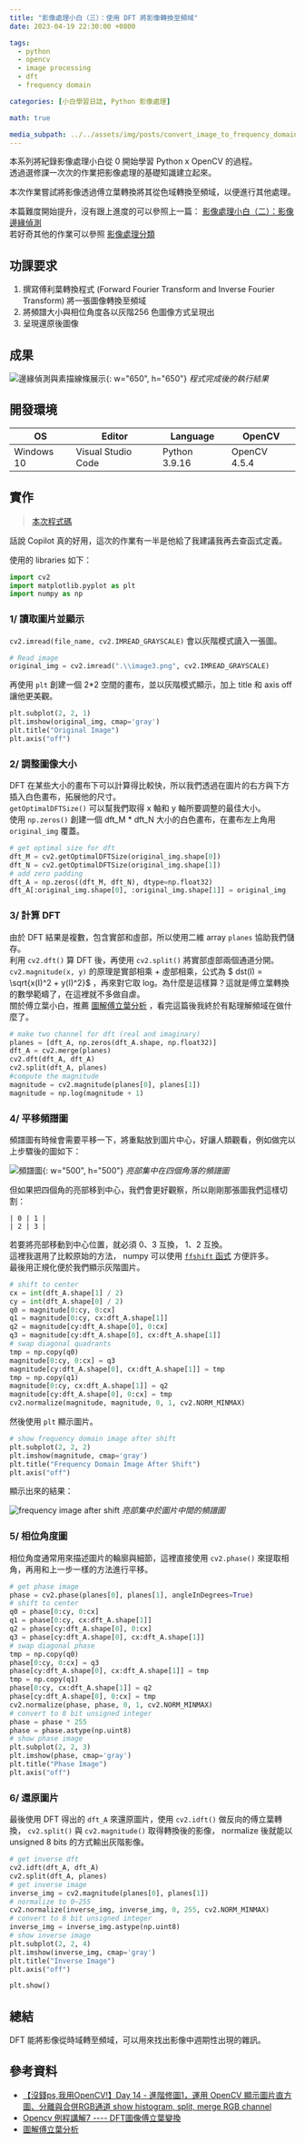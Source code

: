 ```yaml
---
title: "影像處理小白（三）：使用 DFT 將影像轉換至頻域"
date: 2023-04-19 22:30:00 +0800

tags: 
  - python
  - opencv
  - image processing
  - dft
  - frequency domain

categories: [小白學習日誌, Python 影像處理]

math: true

media_subpath: ../../assets/img/posts/convert_image_to_frequency_domain
---
```


本系列將紀錄影像處理小白從 0 開始學習 Python x OpenCV 的過程。  
透過選修課一次次的作業把影像處理的基礎知識建立起來。  

本次作業嘗試將影像透過傅立葉轉換將其從色域轉換至頻域，以便進行其他處理。  

本篇難度開始提升，沒有跟上進度的可以參照上一篇： [影像處理小白（二）：影像邊緣偵測](/posts/image-edge-detection/)  
若好奇其他的作業可以參照 [影像處理分類](/categories/影像處理/)

## 功課要求

1. 撰寫傅利葉轉換程式 (Forward Fourier Transform and Inverse Fourier Transform) 將一張圖像轉換至頻域
2. 將頻譜大小與相位角度各以灰階256 色圖像方式呈現出
3. 呈現還原後圖像

## 成果
![邊緣偵測與素描線條展示](https://github.com/titaliu1224/Image-Processing/blob/main/assignment3/result.png?raw=true){: w="650", h="650"}
_程式完成後的執行結果_

## 開發環境

| OS         | Editor             | Language      | OpenCV       |
|------------|--------------------|---------------|--------------|
| Windows 10 | Visual Studio Code | Python 3.9.16 | OpenCV 4.5.4 |

## 實作
> [本次程式碼](https://github.com/titaliu1224/Image-Processing/blob/main/assignment3/main.py)

話說 Copilot 真的好用，這次的作業有一半是他給了我建議我再去查函式定義。

使用的 libraries 如下：

```py
import cv2
import matplotlib.pyplot as plt
import numpy as np
```

### 1/ 讀取圖片並顯示

`cv2.imread(file_name, cv2.IMREAD_GRAYSCALE)` 會以灰階模式讀入一張圖。

```py
# Read image
original_img = cv2.imread(".\\image3.png", cv2.IMREAD_GRAYSCALE)
```

再使用 `plt` 創建一個 2*2 空間的畫布，並以灰階模式顯示，加上 title 和 axis off 讓他更美觀。

```py
plt.subplot(2, 2, 1)
plt.imshow(original_img, cmap='gray')
plt.title("Original Image")
plt.axis("off")
```

### 2/ 調整圖像大小

DFT 在某些大小的畫布下可以計算得比較快，所以我們透過在圖片的右方與下方插入白色畫布，拓展他的尺寸。 <br>
`getOptimalDFTSize()` 可以幫我們取得 x 軸和 y 軸所要調整的最佳大小。<br>
使用 `np.zeros()` 創建一個 dft_M * dft_N 大小的白色畫布，在畫布左上角用 `original_img` 覆蓋。

```py
# get optimal size for dft
dft_M = cv2.getOptimalDFTSize(original_img.shape[0])
dft_N = cv2.getOptimalDFTSize(original_img.shape[1])
# add zero padding
dft_A = np.zeros((dft_M, dft_N), dtype=np.float32)
dft_A[:original_img.shape[0], :original_img.shape[1]] = original_img
```

### 3/ 計算 DFT

由於 DFT 結果是複數，包含實部和虛部，所以使用二維 array `planes` 協助我們儲存。 <br>
利用 `cv2.dft()` 算 DFT 後，再使用 `cv2.split()` 將實部虛部兩個通道分開。 <br>
`cv2.magnitude(x, y)` 的原理是實部相乘 + 虛部相乘，公式為 $ dst(I) = \sqrt{x(I)^2 + y(I)^2}$ ，再來對它取 log。為什麼是這樣算？這就是傅立葉轉換的數學範疇了，在這裡就不多做自虐。 <br>
關於傅立葉小白，推薦 [圖解傅立葉分析](https://hackmd.io/@sysprog/fourier-transform?utm_source=pocket_saves) ，看完這篇後我終於有點理解頻域在做什麼了。

```py
# make two channel for dft (real and imaginary)
planes = [dft_A, np.zeros(dft_A.shape, np.float32)]
dft_A = cv2.merge(planes)
cv2.dft(dft_A, dft_A)
cv2.split(dft_A, planes)
#compute the magnitude
magnitude = cv2.magnitude(planes[0], planes[1])
magnitude = np.log(magnitude + 1)
```

### 4/ 平移頻譜圖

頻譜圖有時候會需要平移一下，將重點放到圖片中心，好讓人類觀看，例如做完以上步驟後的圖如下：

![頻譜圖](frequency_img.webp){: w="500", h="500"}
_亮部集中在四個角落的頻譜圖_

但如果把四個角的亮部移到中心，我們會更好觀察，所以剛剛那張圖我們這樣切割：

```
| 0 | 1 |
| 2 | 3 |
```

若要將亮部移動到中心位置，就必須 0、3 互換， 1、2 互換。 <br>
這裡我選用了比較原始的方法， numpy 可以使用 [`ffshift` 函式](https://www.mathworks.com/help/matlab/ref/fftshift.html) 方便許多。<br>
最後用正規化便於我們顯示灰階圖片。

```py
# shift to center
cx = int(dft_A.shape[1] / 2)
cy = int(dft_A.shape[0] / 2)
q0 = magnitude[0:cy, 0:cx]
q1 = magnitude[0:cy, cx:dft_A.shape[1]]
q2 = magnitude[cy:dft_A.shape[0], 0:cx]
q3 = magnitude[cy:dft_A.shape[0], cx:dft_A.shape[1]]
# swap diagonal quadrants
tmp = np.copy(q0)
magnitude[0:cy, 0:cx] = q3
magnitude[cy:dft_A.shape[0], cx:dft_A.shape[1]] = tmp
tmp = np.copy(q1)
magnitude[0:cy, cx:dft_A.shape[1]] = q2
magnitude[cy:dft_A.shape[0], 0:cx] = tmp
cv2.normalize(magnitude, magnitude, 0, 1, cv2.NORM_MINMAX)
```
然後使用 `plt` 顯示圖片。

```py
# show frequency domain image after shift
plt.subplot(2, 2, 2)
plt.imshow(magnitude, cmap='gray')
plt.title("Frequency Domain Image After Shift")
plt.axis("off")
```

顯示出來的結果：

![frequency image after shift](frequency_img2.webp)
_亮部集中於圖片中間的頻譜圖_

### 5/ 相位角度圖

相位角度通常用來描述圖片的輪廓與細節，這裡直接使用 `cv2.phase()` 來提取相角，再用和上一步一樣的方法進行平移。

```py
# get phase image
phase = cv2.phase(planes[0], planes[1], angleInDegrees=True)
# shift to center
q0 = phase[0:cy, 0:cx]
q1 = phase[0:cy, cx:dft_A.shape[1]]
q2 = phase[cy:dft_A.shape[0], 0:cx]
q3 = phase[cy:dft_A.shape[0], cx:dft_A.shape[1]]
# swap diagonal phase
tmp = np.copy(q0)
phase[0:cy, 0:cx] = q3
phase[cy:dft_A.shape[0], cx:dft_A.shape[1]] = tmp
tmp = np.copy(q1)
phase[0:cy, cx:dft_A.shape[1]] = q2
phase[cy:dft_A.shape[0], 0:cx] = tmp
cv2.normalize(phase, phase, 0, 1, cv2.NORM_MINMAX)
# convert to 8 bit unsigned integer
phase = phase * 255
phase = phase.astype(np.uint8)
# show phase image
plt.subplot(2, 2, 3)
plt.imshow(phase, cmap='gray')
plt.title("Phase Image")
plt.axis("off")
```

### 6/ 還原圖片

最後使用 DFT 得出的 `dft_A` 來還原圖片，使用 `cv2.idft()` 做反向的傅立葉轉換， `cv2.split()` 與 `cv2.magnitude()` 取得轉換後的影像， normalize 後就能以 unsigned 8 bits 的方式輸出灰階影像。

```py
# get inverse dft
cv2.idft(dft_A, dft_A)
cv2.split(dft_A, planes)
# get inverse image
inverse_img = cv2.magnitude(planes[0], planes[1])
# normalize to 0~255
cv2.normalize(inverse_img, inverse_img, 0, 255, cv2.NORM_MINMAX)
# convert to 8 bit unsigned integer
inverse_img = inverse_img.astype(np.uint8)
# show inverse image
plt.subplot(2, 2, 4)
plt.imshow(inverse_img, cmap='gray')
plt.title("Inverse Image")
plt.axis("off")

plt.show()
```

## 總結

DFT 能將影像從時域轉至頻域，可以用來找出影像中週期性出現的雜訊。

## 參考資料

- [【沒錢ps,我用OpenCV!】Day 14 - 進階修圖1，運用 OpenCV 顯示圖片直方圖、分離與合併RGB通道 show histogram, split, merge RGB channel](https://ithelp.ithome.com.tw/articles/10244284)
- [Opencv 例程講解7 ---- DFT圖像傅立葉變換](https://www.twblogs.net/a/5b83abae2b71777a2efcdd07)
- [圖解傅立葉分析](https://hackmd.io/@sysprog/fourier-transform?utm_source=pocket_saves)
